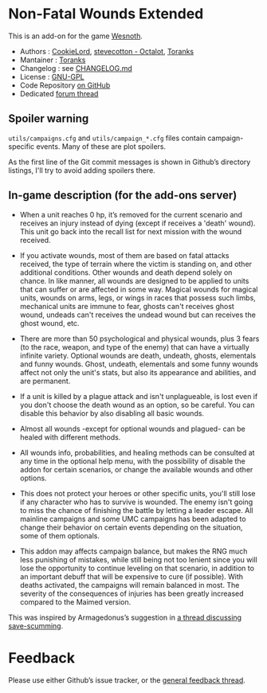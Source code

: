 Non-Fatal Wounds Extended
================

This is an add-on for the game [Wesnoth](https://www.wesnoth.org/).
* Authors :  [CookieLord](https://forums.wesnoth.org/memberlist.php?mode=viewprofile&u=248402), [stevecotton - Octalot](https://github.com/stevecotton), [Toranks](http://toranks.blogspot.com/)
* Mantainer : [Toranks](http://toranks.blogspot.com/)
* Changelog : see [CHANGELOG.md](CHANGELOG.md)
* License : [GNU-GPL](LICENSE.md)
* Code Repository [on GitHub](https://github.com/Toranks/Non_Fatal_Wounds-Extended)
* Dedicated [forum thread](https://forums.wesnoth.org/viewtopic.php?t=56108)

Spoiler warning
---------------

`utils/campaigns.cfg` and `utils/campaign_*.cfg` files contain campaign-specific events. Many of these are plot spoilers.

As the first line of the Git commit messages is shown in Github’s directory listings, I'll try to avoid adding spoilers there.


In-game description (for the add-ons server)
--------------------------------------------

* When a unit reaches 0 hp, it’s removed for the current scenario and receives an injury instead of dying (except if receives a 'death' wound). This unit go back into the recall list for next mission with the wound received.

* If you activate wounds, most of them are based on fatal attacks received, the type of terrain where the victim is standing on, and other additional conditions. Other wounds and death depend solely on chance. In like manner, all wounds are designed to be applied to units that can suffer or are affected in some way. Magical wounds for magical units, wounds on arms, legs, or wings in races that possess such limbs, mechanical units are immune to fear, ghosts can't receives ghost wound, undeads can't receives the undead wound but can receives the ghost wound, etc.

* There are more than 50 psychological and physical wounds, plus 3 fears (to the race, weapon, and type of the enemy) that can have a virtually infinite variety. Optional wounds are death, undeath, ghosts, elementals and funny wounds. Ghost, undeath, elementals and some funny wounds affect not only the unit's stats, but also its appearance and abilities, and are permanent.

* If a unit is killed by a plague attack and isn't unplagueable, is lost even if you don't choose the death wound as an option, so be careful. You can disable this behavior by also disabling all basic wounds.

* Almost all wounds -except for optional wounds and plagued- can be healed with different methods.

* All wounds info, probabilities, and healing methods can be consulted at any time in the optional help menu, with the possibility of disable the addon for certain scenarios, or change the available wounds and other options.

* This does not protect your heroes or other specific units, you'll still lose if any character who has to survive is wounded. The enemy isn't going to miss the chance of finishing the battle by letting a leader escape. All mainline campaigns and some UMC campaigns has been adapted to change their behavior on certain events depending on the situation, some of them optionals.

* This addon may affects campaign balance, but makes the RNG much less punishing of mistakes, while still being not too lenient since you will lose the opportunity to continue leveling on that scenario, in addition to an important debuff that will be expensive to cure (if possible). With deaths activated, the campaigns will remain balanced in most. The severity of the consequences of injuries has been greatly increased compared to the Maimed version.

This was inspired by Armagedonus’s suggestion in [a thread discussing save-scumming](https://r.wesnoth.org/p641153).


Feedback
========

Please use either Github’s issue tracker, or the [general feedback thread](https://forums.wesnoth.org/viewtopic.php?t=56108).
